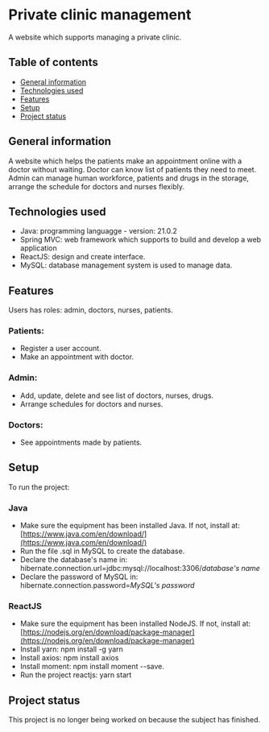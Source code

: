 # Private clinic management
A website which supports managing a private clinic.
## Table of contents
* [General information](#general-information)
* [Technologies used](#technogies-used)
* [Features](#features)
* [Setup](#Setup)
* [Project status](#project-status)
## General information
A website which helps the patients make an appointment online with a doctor without waiting. Doctor can know list of patients they need to meet. Admin can manage human workforce, patients and drugs in the storage, arrange the schedule for doctors and nurses flexibly.
## Technologies used
- Java: programming languagge - version: 21.0.2
- Spring MVC: web framework which supports to build and develop a web application
- ReactJS: design and create interface.
- MySQL: database management system is used to manage data.
## Features
Users has roles: admin, doctors, nurses, patients.
### Patients:
- Register a user account.
- Make an appointment with doctor.
### Admin:
- Add, update, delete and see list of doctors, nurses, drugs.
- Arrange schedules for doctors and nurses.
### Doctors:
- See appointments made by patients.
## Setup
To run the project:
### Java
- Make sure the equipment has been installed Java. If not, install at: [https://www.java.com/en/download/](https://www.java.com/en/download/)
- Run the file .sql in MySQL to create the database.
- Declare the database's name in: hibernate.connection.url=jdbc:mysql://localhost:3306/_database's name_
- Declare the password of MySQL in: hibernate.connection.password=_MySQL's password_
### ReactJS
- Make sure the equipment has been installed NodeJS. If not, install at: [https://nodejs.org/en/download/package-manager](https://nodejs.org/en/download/package-manager)
- Install yarn: npm install -g yarn
- Install axios: npm install axios
- Install moment: npm install moment --save.
- Run the project reactjs: yarn start
## Project status
This project is no longer being worked on because the subject has finished.



